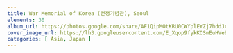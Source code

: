 ```yaml
---
title: War Memorial of Korea (전쟁기념관), Seoul
elements: 30
album_url: https://photos.google.com/share/AF1QipMOtKRU0CWYplEWZj7hddJcQNn6Sa9QjBMmcfj3Te1WbQ88sN5V0ljuR6H9QZy2wQ?key=Wnc4b0VnNzhlZG5ZX2R2OVpEd3VYUHFrazA1LUZn
cover_image_url: https://lh3.googleusercontent.com/E_Xqop9fykKOSmEuHVeBcD3r4tm3m4ojYLonXZAzb2mnenYm8dTc5MY_WnYmyp1nLm0NywX-urrwCbNDBuJ8dHp10WXh6qKPbHkDZHcC-32JvcS941_3qOVRH9TU1mKhrD0pGqr2UKyzHbeJRPaJQaivim-TbKPp-tNPM7O_e51PQtZQG-llgIgCTz2IYWQJKQvvpakB0sHuoUtYYLwD9tgHSj3MDvlHhX74qAktztF8cyDL09ByGOOAsBlCIq1ZEsmOSzYG-I56swmb3vsDrp91vZO_36MjoIw1EQMeWQkCZwuuYQQox0DiJy32mszDDYluzUeWamkrrWrlopBV1FrJ35-0pwZxFijKmAOggYnDOuUTrrgmTswl7EVARJ3RPn8utLFavfYkOeCdg4eDN5InYrRjo1DQ7UY15lEvc7oHhu8Jmt6a3BKrgR0zgUDrxrXcxhGsknws6ovL0k6ytKgekdZZ4SIOuNyY8W97eOedk523en4kJSoQJLuL-RWlckmkop3i2OK9B6mEemD-TNUXZRyf9krEeVrYC2O43GYpj99VCK78YlEqLVVfbO-lDYfB5wEfeo35_x2wj8Ci6vT9q1ZY6splz3IzibXKUOjs1sR_AGWO7n--Lu2Jkw1wXbhAtLQVa1WrPKhbrUC7d4GdAw=s195-p-k-no
categories: [ Asia, Japan ]
---
```

